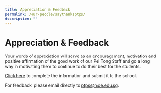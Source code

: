 ```yaml
---
title: Appreciation & Feedback
permalink: /our-people/saythanksptps/
description: ""
---
```

# Appreciation & Feedback 
Your words of appreciation will serve as an encouragement, motivation and positive affirmation of the good work of our Pei Tong Staff and go a long way in motivating them to continue to do their best for the students.

[Click here](https://go.gov.sg/saythanksptps) to complete the information and submit it to the school.

For feedback, please email directly to ptps@moe.edu.sg.